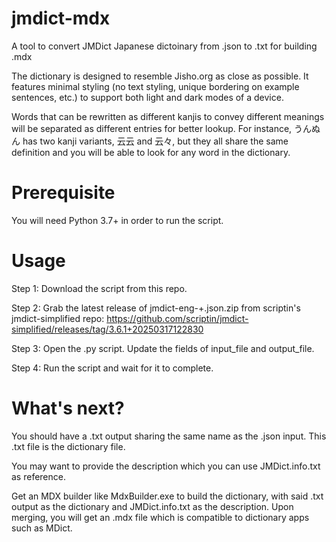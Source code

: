 # jmdict-mdx
A tool to convert JMDict Japanese dictoinary from .json to .txt for building .mdx

The dictionary is designed to resemble Jisho.org as close as possible. It features minimal styling (no text styling, unique bordering on example sentences, etc.) to support both light and dark modes of a device. 

Words that can be rewritten as different kanjis to convey different meanings will be separated as different entries for better lookup. For instance, うんぬん has two kanji variants, 云云 and 云々, but they all share the same definition and you will be able to look for any word in the dictionary. 

# Prerequisite
You will need Python 3.7+ in order to run the script.

# Usage
Step 1: Download the script from this repo.

Step 2: Grab the latest release of jmdict-eng-<version>+<time>.json.zip from scriptin's jmdict-simplified repo:
https://github.com/scriptin/jmdict-simplified/releases/tag/3.6.1+20250317122830

Step 3: Open the .py script. Update the fields of input_file and output_file.

Step 4: Run the script and wait for it to complete.

# What's next?
You should have a .txt output sharing the same name as the .json input. This .txt file is the dictionary file.

You may want to provide the description which you can use JMDict.info.txt as reference.

Get an MDX builder like MdxBuilder.exe to build the dictionary, with said .txt output as the dictionary and JMDict.info.txt as the description. Upon merging, you will get an .mdx file which is compatible to dictionary apps such as MDict.
